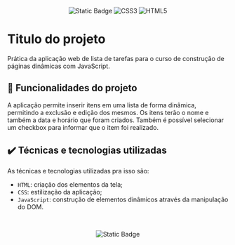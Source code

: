 <div align="center">

![Static Badge](https://img.shields.io/badge/javascript-%25.svg?style=for-the-badge&logo=javascript&logoColor=%232E2C2E&color=yellow)
![CSS3](https://img.shields.io/badge/css3-%231572B6.svg?style=for-the-badge&logo=css3&logoColor=white)
![HTML5](https://img.shields.io/badge/html5-%23E34F26.svg?style=for-the-badge&logo=html5&logoColor=white)

</div>

# Titulo do projeto

Prática da aplicação web de lista de tarefas para o curso de construção de páginas dinâmicas com JavaScript.

## 🔨 Funcionalidades do projeto

A aplicação permite inserir itens em uma lista de forma dinâmica, permitindo a exclusão e edição dos mesmos. Os itens terão o nome e também a data e horário que foram criados. Também é possível selecionar um checkbox para informar que o item foi realizado.

## ✔️ Técnicas e tecnologias utilizadas

As técnicas e tecnologias utilizadas pra isso são:

- `HTML`: criação dos elementos da tela;
- `CSS`: estilização da aplicação;
- `JavaScript`: construção de elementos dinâmicos através da manipulação do DOM.

</br>

<div align="center">

![Static Badge](https://img.shields.io/badge/Colabore%20com%20seu%20conhecimento%20%F0%9F%A4%98-%233583F0)

</div>